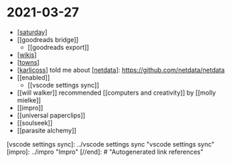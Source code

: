 # 2021-03-27

- [[saturday]]
- [[goodreads bridge]]
  - [[goodreads export]]
- [[wikis]]
- [[towns]]
- [[karlicoss]] told me about [[netdata]]: https://github.com/netdata/netdata
- [[enabled]]
  - [[vscode settings sync]]
- [[will walker]] recommended [[computers and creativity]] by [[molly mielke]]
- [[impro]]
- [[universal paperclips]]
- [[soulseek]]
- [[parasite alchemy]]

[//begin]: # "Autogenerated link references for markdown compatibility"
[saturday]: ../saturday "Saturday"
[wikis]: ../wikis "Wikis"
[towns]: ../towns "towns"
[karlicoss]: ../karlicoss "Karlicoss"
[netdata]: ../netdata "netdata"
[vscode settings sync]: ../vscode settings sync "vscode settings sync"
[impro]: ../impro "Impro"
[//end]: # "Autogenerated link references"